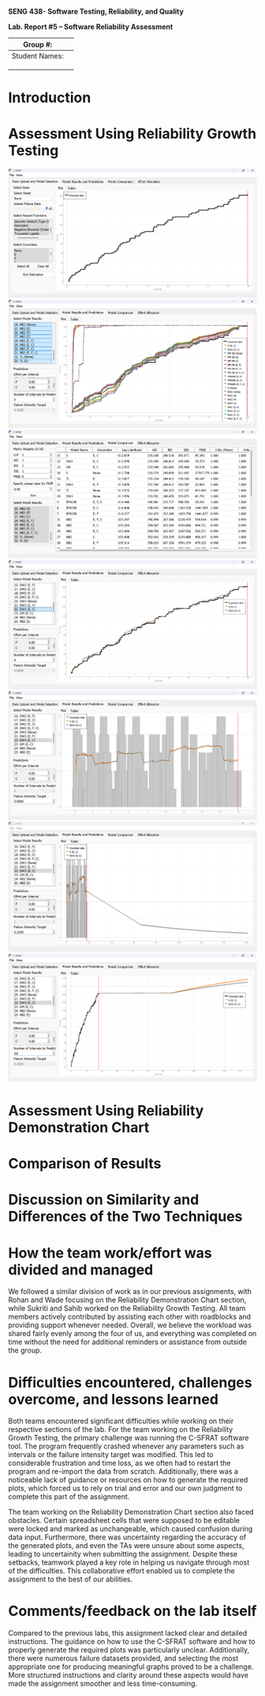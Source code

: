 **SENG 438- Software Testing, Reliability, and Quality**

**Lab. Report \#5 – Software Reliability Assessment**

| Group \#:       |   |
|-----------------|---|
| Student Names:  |   |
|                 |   |
|                 |   |
|                 |   |

# Introduction

# 

# Assessment Using Reliability Growth Testing 
<img src="media/import_data.png">
<img src="media/run_models.png">
<img src="media/model_comp.png">
<img src="media/best_models.png">
<img src="media/failure_intensity.png">
<img src="media/failure_target.png">
<img src="media/reliability_50.png">


# Assessment Using Reliability Demonstration Chart 

# 

# Comparison of Results

# Discussion on Similarity and Differences of the Two Techniques

# How the team work/effort was divided and managed
We followed a similar division of work as in our previous assignments, with Rohan and Wade focusing on the Reliability Demonstration Chart section, while Sukriti and Sahib worked on the Reliability Growth Testing. All team members actively contributed by assisting each other with roadblocks and providing support whenever needed. Overall, we believe the workload was shared fairly evenly among the four of us, and everything was completed on time without the need for additional reminders or assistance from outside the group.
# 

# Difficulties encountered, challenges overcome, and lessons learned
Both teams encountered significant difficulties while working on their respective sections of the lab. For the team working on the Reliability Growth Testing, the primary challenge was running the C-SFRAT software tool. The program frequently crashed whenever any parameters such as intervals or the failure intensity target was modified. This led to considerable frustration and time loss, as we often had to restart the program and re-import the data from scratch. Additionally, there was a noticeable lack of guidance or resources on how to generate the required plots, which forced us to rely on trial and error and our own judgment to complete this part of the assignment.

The team working on the Reliability Demonstration Chart section also faced obstacles. Certain spreadsheet cells that were supposed to be editable were locked and marked as unchangeable, which caused confusion during data input. Furthermore, there was uncertainty regarding the accuracy of the generated plots, and even the TAs were unsure about some aspects, leading to uncertainity when submitting the assignment. Despite these setbacks, teamwork played a key role in helping us navigate through most of the difficulties. This collaborative effort enabled us to complete the assignment to the best of our abilities.

# Comments/feedback on the lab itself
Compared to the previous labs, this assignment lacked clear and detailed instructions. The guidance on how to use the C-SFRAT software and how to properly generate the required plots was particularly unclear. Additionally, there were numerous failure datasets provided, and selecting the most appropriate one for producing meaningful graphs proved to be a challenge. More structured instructions and clarity around these aspects would have made the assignment smoother and less time-consuming.
